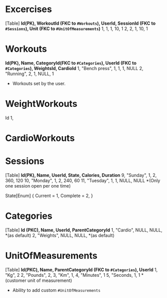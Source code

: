 # Excercises 
[Table]
**Id(PK), WorkoutId (FKC to `#Workouts`), UserId, SessionId (FKC to `#Sessions`), Unit (FKC to `#UnitOfMeasurements`)**
1, 1, 1, 10, 1
2, 2, 1, 10, 1


# Workouts
**Id(PK), Name, CategoryId(FKC to `#Categories`), UserId (FKC to `#Categories`), WeightsId, CardioId**
1, "Bench press", 1, 1, 1, NULL
2, "Running", 2, 1, NULL, 1

- Workouts set by the user. 

# WeightWorkouts
Id
1, 


# CardioWorkouts

# Sessions
[Table]
**Id(PK), Name, UserId, State, Calories, Duration**
9, "Sunday", 1, 2, 360, 120
10, "Monday", 1, 2, 240, 60
11, "Tuesday", 1, 1, NULL, NULL *(Only one session open per one time)

State[Enum] {
    Current = 1, 
    Complete = 2, 
}

# Categories
[Table]
**Id (PKC), Name, UserId, ParentCategoryId**
1, "Cardio", NULL, NULL, *(as default)
2, "Weights", NULL, NULL, *(as default)

# UnitOfMeasurements
[Table]
**Id(PKC), Name, ParentCategoryId (FKC to `#Categories`), UserId**
1, "Kg", 2
2, "Pounds", 2,
3, "Km", 1,
4, "Minutes", 1
5, "Seconds, 1, 1 *(customer unit of measurement)

- Ability to add custom `#UnitOfMeasurements`